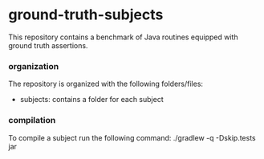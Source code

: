 # ground-truth-subjects
This repository contains a benchmark of Java routines equipped with ground truth assertions.

### organization

The repository is organized with the following folders/files:
* subjects: contains a folder for each subject 

### compilation

To compile a subject run the following command:
./gradlew -q -Dskip.tests jar
